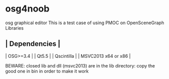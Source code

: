 # osg4noob
osg graphical editor
This is a test case of using PMOC on OpenSceneGraph Libraries 

| Dependencies |
-------------
| OSG>=3.4 |
| Qt5.5 |
| Qscintilla |
| MSVC2013 x64 or x86 |

BEWARE:
closed lib and dll (msvc2013) are in the lib directory:
copy the good one in bin in order to make it work
